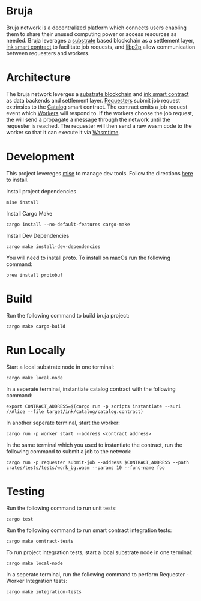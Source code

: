 
# Bruja

Bruja network is a decentralized platform which connects users enabling them to share their unused computing power or access resources as needed. Bruja leverages a [substrate](https://substrate.io/) based blockchain as a settlement layer, [ink smart contract](https://use.ink/) to facilitate job requests, and [libp2p](https://docs.rs/libp2p/0.54.1/libp2p/) allow communication between requesters and workers.

# Architecture

The bruja network leverges a [substrate blockchain](crates/node/README.md) and [ink smart contract](crates/catalog/src/lib.rs) as data backends and settlement layer. [Requesters](crates/requester/src/main.rs) submit job request extrinsics to the [Catalog](crates/catalog/src/lib.rs) smart contract. The contract emits a job request event which [Workers](crates/worker/src/main.rs) will respond to. If the workers choose the job request, the will send a propagate a message through the network until the requester is reached. The requester will then send a raw wasm code to the worker so that it can execute it via [Wasmtime](https://docs.rs/wasmtime/26.0.0/wasmtime/).  


# Development
This project levereges [mise](https://mise.jdx.dev/) to manage dev tools. Follow the directions [here](https://mise.jdx.dev/getting-started.html#quickstart) to install.

Install project dependencies
```
mise install
```

Install Cargo Make
```
cargo install --no-default-features cargo-make
```

Install Dev Dependencies
```
cargo make install-dev-dependencies
```

You will need to install proto. To install on macOs run the following command:

```
brew install protobuf
```

# Build
Run the following command to build bruja project:

```
cargo make cargo-build
```

# Run Locally
Start a local substrate node in one terminal:

```
cargo make local-node
```

In a seperate terminal, instantiate catalog contract with the following command:

```
export CONTRACT_ADDRESS=$(cargo run -p scripts instantiate --suri //Alice --file target/ink/catalog/catalog.contract)
```

In another seperate terminal, start the worker:

```
cargo run -p worker start --address <contract address>
```

In the same terminal which you used to instantiate the contract, run the following command to submit a job to the network:

```
cargo run -p requester submit-job --address $CONTRACT_ADDRESS --path crates/tests/tests/work_bg.wasm --params 10 --func-name foo
```

# Testing

Run the following command to run unit tests:

```
cargo test
```

Run the following command to run smart contract integration tests:

```
cargo make contract-tests
```


To run project integration tests, start a local substrate node in one terminal:

```
cargo make local-node
```

In a seperate terminal, run the following command to perform Requester - Worker Integration tests:

```
cargo make integration-tests
```
